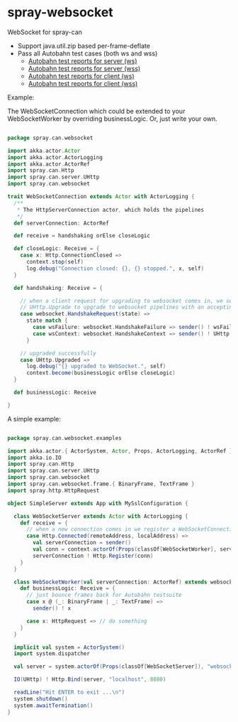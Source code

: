 spray-websocket
===============

WebSocket for spray-can

* Support java.util.zip based per-frame-deflate
* Pass all Autobahn test cases (both ws and wss)
   * [Autobahn test reports for server (ws)](http://wandoulabs.github.io/spray-websocket/autobahn-reports/ws/servers/index.html)
   * [Autobahn test reports for server (wss)](http://wandoulabs.github.io/spray-websocket/autobahn-reports/wss/servers/index.html)
   * [Autobahn test reports for client (ws)](http://wandoulabs.github.io/spray-websocket/autobahn-reports/ws/clients/index.html)
   * [Autobahn test reports for client (wss)](http://wandoulabs.github.io/spray-websocket/autobahn-reports/wss/clients/index.html)

Example:


The WebSocketConnection which could be extended to your WebSocketWorker by overriding businessLogic.
Or, just write your own.

```scala

package spray.can.websocket

import akka.actor.Actor
import akka.actor.ActorLogging
import akka.actor.ActorRef
import spray.can.Http
import spray.can.server.UHttp
import spray.can.websocket

trait WebSocketConnection extends Actor with ActorLogging {
  /**
   * The HttpServerConnection actor, which holds the pipelines
   */
  def serverConnection: ActorRef

  def receive = handshaking orElse closeLogic

  def closeLogic: Receive = {
    case x: Http.ConnectionClosed =>
      context.stop(self)
      log.debug("Connection closed: {}, {} stopped.", x, self)
  }

  def handshaking: Receive = {

    // when a client request for upgrading to websocket comes in, we send
    // UHttp.Upgrade to upgrade to websocket pipelines with an accepting response.
    case websocket.HandshakeRequest(state) =>
      state match {
        case wsFailure: websocket.HandshakeFailure => sender() ! wsFailure.response
        case wsContext: websocket.HandshakeContext => sender() ! UHttp.Upgrade(websocket.pipelineStage(self, wsContext), wsContext.response)
      }

    // upgraded successfully
    case UHttp.Upgraded =>
      log.debug("{} upgraded to WebSocket.", self)
      context.become(businessLogic orElse closeLogic)
  }

  def businessLogic: Receive

}

```


A simple example:

```scala

package spray.can.websocket.examples

import akka.actor.{ ActorSystem, Actor, Props, ActorLogging, ActorRef }
import akka.io.IO
import spray.can.Http
import spray.can.server.UHttp
import spray.can.websocket
import spray.can.websocket.frame.{ BinaryFrame, TextFrame }
import spray.http.HttpRequest

object SimpleServer extends App with MySslConfiguration {

  class WebSocketServer extends Actor with ActorLogging {
    def receive = {
      // when a new connection comes in we register a WebSocketConnection actor as the per connection handler
      case Http.Connected(remoteAddress, localAddress) =>
        val serverConnection = sender()
        val conn = context.actorOf(Props(classOf[WebSocketWorker], serverConnection))
        serverConnection ! Http.Register(conn)
    }
  }

  class WebSocketWorker(val serverConnection: ActorRef) extends websocket.WebSocketConnection {
    def businessLogic: Receive = {
      // just bounce frames back for Autobahn testsuite
      case x @ (_: BinaryFrame | _: TextFrame) =>
        sender() ! x

      case x: HttpRequest => // do something
    }
  }

  implicit val system = ActorSystem()
  import system.dispatcher

  val server = system.actorOf(Props(classOf[WebSocketServer]), "websocket")

  IO(UHttp) ! Http.Bind(server, "localhost", 8080)

  readLine("Hit ENTER to exit ...\n")
  system.shutdown()
  system.awaitTermination()
}


```